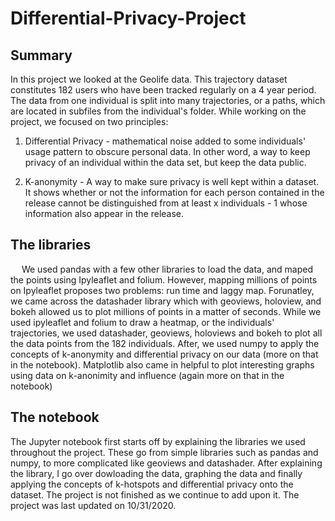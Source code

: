# Differential-Privacy-Project
## Summary
In this project we looked at the Geolife data. This trajectory dataset constitutes 182 users who have been tracked regularly on a 4 year period. The data from one individual is split into many trajectories, or a paths, which are located in subfiles from the individual's folder. While working on the project, we focused on two principles:

1. Differential Privacy - mathematical noise added to some individuals' usage pattern to obscure personal data. In other word, a way to keep privacy of an individual within the data set, but keep the data public.

2. K-anonymity - A way to make sure privacy is well kept within a dataset. It shows whether or not the information for each person contained in the release cannot be distinguished from at least x individuals - 1 whose information also appear in the release.

## The libraries
  We used pandas with a few other libraries to load the data, and maped the points using Ipyleaflet and folium. However, mapping millions of points on Ipyleaflet proposes two problems: run time and laggy map. Forunatley, we came across the datashader library which with geoviews, holoview, and bokeh allowed us to plot millions of points in a matter of seconds. While we used ipyleaflet and folium to draw a heatmap, or the individuals' trajectories, we used datashader, geoviews, holoviews and bokeh to plot all the data points from the 182 individuals. After, we used numpy to apply the concepts of k-anonymity and differential privacy on our data (more on that in the notebook). Matplotlib also came in helpful to plot interesting graphs using data on k-anonimity and influence (again more on that in the notebook)
  
## The notebook
  The Jupyter notebook first starts off by explaining the libraries we used throughout the project. These go from simple libraries such as pandas and numpy, to more complicated like geoviews and datashader. After explaining the library, I go over dowloading the data, graphing the data and finally applying the concepts of k-hotspots and differential privacy onto the dataset. The project is not finished as we continue to add upon it. The project was last updated on 10/31/2020.
